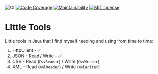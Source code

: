 ![CI](https://github.com/eliflores/little-tools-java/workflows/CI/badge.svg)
[![Code Coverage](https://qlty.sh/gh/eliflores/projects/little-tools-java/coverage.svg)](https://qlty.sh/gh/eliflores/projects/little-tools-java)
[![Maintainability](https://qlty.sh/gh/eliflores/projects/little-tools-java/maintainability.svg)](https://qlty.sh/gh/eliflores/projects/little-tools-java)
[![MIT License](https://img.shields.io/badge/License-MIT-blue.svg)](LICENSE)

# Little Tools

Little tools in Java that I find myself needing and using from time to time:

1. HttpClient - ✅
1. JSON - Read / Write - ✅
1. CSV - Read (`CsvReader`) / Write (`CsvWriter`)
1. XML - Read (`XmlReader`) / Write (`XmlWriter`)
